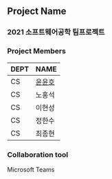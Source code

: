 ## Project Name
### 2021 소프트웨어공학 팀프로젝트

### Project Members
DEPT | NAME
---| ---
CS | [윤윤호](https://github.com/yun-yunho "@yun-yunho")
CS | 노홍석
CS | 이현성
CS | 정한수
CS | 최종현

### Collaboration tool
Microsoft Teams
